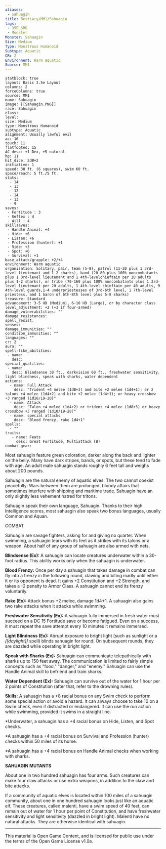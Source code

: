 ```yaml
---
aliases:
 - Sahuagin
title: Bestiary/MM1/Sahuagin
tags: 
 - 35E_SRD
 - Monster
Monster: Sahuagin
Size: Medium
Type: Monstrous Humanoid
Subtype: Aquatic
CR: 2
Environnent: Warm aquatic
Source: MM1
---
```


```statblock
statblock: true
layout: Basic 3.5e Layout
columns: 2
forceColumns: true
source: MM1 
name: Sahuagin
image: [[Sahuagin.PNG]]
race: Sahuagin
class: 
level: 
size: Medium
type: Monstrous Humanoid
subtype: Aquatic
alignment: Usually lawful evil
ac: 16
touch: 11
flatfooted: 15
AC_desc: +1 Dex, +5 natural
hp: 11
hit_dice: 2d8+2
initiative: 1
speed: 30 ft. (6 squares), swim 60 ft.
space/reach: 5 ft./5 ft.
stats:
  - 14
  - 13
  - 12
  - 14
  - 13
  - 9
saves:
 - Fortitude : 3
 - Reflex : 4
 - Will : 4
skillsaves:
 - Handle Animal: +4
 - Hide: +6
 - Listen: +6
 - Profession (hunter): +1
 - Ride: +3
 - Spot: +6
 - Survival: +1
base_attack/grapple: +2/+4
environment: Warm aquatic
organization: Solitary, pair, team (5-8), patrol (11-20 plus 1 3rd-level lieutenant and 1-2 sharks), band (20-80 plus 100% noncombatants plus 1 3rd-level lieutenant and 1 4th-levelchieftain per 20 adults plus 1-2 sharks), or tribe (70-160 plus 100% noncombatants plus 1 3rd-level lieutenant per 20 adults, 1 4th-level chieftain per 40 adults, 9 4th-level guards,1-4 underpriestesses of 3rd-6th level, 1 7th-level priestess, and 1 baron of 6th-8th level plus 5-8 sharks)
treasure: Standard
advancement: 3-5 HD (Medium), 6-10 HD (Large), or by character class
level_adjustment: +2 (+3 if four-armed)
damage_vulnerabilities: ""
damage_resistances: 
spell_resist: 
senses: 
damage_immunities: ""
condition_immunities: ""
languages: ""
cr: 2
aura: ""
spell-like_abilities:
 - name: 
   desc: 
special_qualities:
 - name:
   desc: Blindsense 30 ft., darkvision 60 ft., freshwater sensitivity, light blindness, speak with sharks, water dependent
actions:
  - name: Full Attack
    desc: "Trident +4 melee (1d8+3) and bite +2 melee (1d4+1); or 2 talons +4 melee (1d4+2) and bite +2 melee (1d4+1); or heavy crossbow +3 ranged (1d10/19-20)"
  - name: Attack
    desc: "Talon +4 melee (1d4+2) or trident +4 melee (1d8+3) or heavy crossbow +3 ranged (1d10/19-20)"
  - name: special attacks
    desc: "Blood frenzy, rake 1d4+1"
spells:
  - ""
traits:
   - name: Feats
     desc: Great Fortitude, Multiattack (B)
combat_gear:  
```


Most sahuagin feature green coloration, darker along the back and lighter on the belly. Many have dark stripes, bands, or spots, but these tend to fade with age. An adult male sahuagin stands roughly 6 feet tall and weighs about 200 pounds.

Sahuagin are the natural enemy of aquatic elves. The two cannot coexist peacefully: Wars between them are prolonged, bloody affairs that sometimes interfere with shipping and maritime trade. Sahuagin have an only slightly less vehement hatred for tritons.

Sahuagin speak their own language, Sahuagin. Thanks to their high Intelligence scores, most sahuagin also speak two bonus languages, usually Common and Aquan.

COMBAT

Sahuagin are savage fighters, asking for and giving no quarter. When swimming, a sahuagin tears with its feet as it strikes with its talons or a weapon. About half of any group of sahuagin are also armed with nets.


**Blindsense (Ex):** A sahuagin can locate creatures underwater within a 30-foot radius. This ability works only when the sahuagin is underwater.


**Blood Frenzy:** Once per day a sahuagin that takes damage in combat can fly into a frenzy in the following round, clawing and biting madly until either it or its opponent is dead. It gains +2 Constitution and +2 Strength, and takes a -2 penalty to Armor Class. A sahuagin cannot end its frenzy voluntarily.


**Rake (Ex):** Attack bonus +2 melee, damage 1d4+1. A sahuagin also gains two rake attacks when it attacks while swimming.


**Freshwater Sensitivity (Ex):** A sahuagin fully immersed in fresh water must succeed on a DC 15 Fortitude save or become fatigued. Even on a success, it must repeat the save attempt every 10 minutes it remains immersed.


**Light Blindness (Ex):** Abrupt exposure to bright light (such as sunlight or a *[[daylight]]* spell) blinds sahuagin for round. On subsequent rounds, they are dazzled while operating in bright light.


**Speak with Sharks (Ex):** Sahuagin can communicate telepathically with sharks up to 150 feet away. The communication is limited to fairly simple concepts such as "food," "danger," and "enemy." Sahuagin can use the Handle Animal skill to befriend and train sharks.


**Water Dependent (Ex):** Sahuagin can survive out of the water for 1 hour per 2 points of Constitution (after that, refer to the drowning rules).


**Skills:** A sahuagin has a +8 racial bonus on any Swim check to perform some special action or avoid a hazard. It can always choose to take 10 on a Swim check, even if distracted or endangered. It can use the run action while swimming, provided it swims in a straight line.

*Underwater, a sahuagin has a +4 racial bonus on Hide, Listen, and Spot checks.

*A sahuagin has a +4 racial bonus on Survival and Profession (hunter) checks within 50 miles of its home.

*A sahuagin has a +4 racial bonus on Handle Animal checks when working with sharks.


**SAHUAGIN MUTANTS**


About one in two hundred sahuagin has four arms. Such creatures can make four claw attacks or use extra weapons, in addition to the claw and bite attacks.

If a community of aquatic elves is located within 100 miles of a sahuagin community, about one in one hundred sahuagin looks just like an aquatic elf. These creatures, called malenti, have a swim speed of 40 feet, can remain out of water for 1 hour per point of Constitution, and have freshwater sensitivity and light sensitivity (dazzled in bright light). Malenti have no natural attacks. They are otherwise identical with sahuagin.

---

This material is Open Game Content, and is licensed for public use under the terms of the Open Game License v1.0a.
